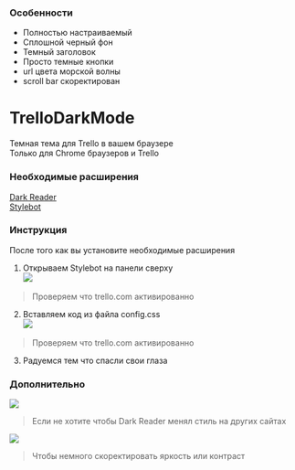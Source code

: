 ### Особенности
- Полностью настраиваемый
- Сплошной черный фон
- Темный заголовок
- Просто темные кнопки
- url цвета морской волны
- scroll bar скоректирован

# TrelloDarkMode
Темная тема для Trello в вашем браузере  
Только для Chrome браузеров и Trello

### Необходимые расширения

[Dark Reader](https://chrome.google.com/webstore/detail/dark-reader/eimadpbcbfnmbkopoojfekhnkhdbieeh?hl=ru)  
[Stylebot](https://chrome.google.com/webstore/detail/stylebot/oiaejidbmkiecgbjeifoejpgmdaleoha)

### Инструкция
После того как вы установите необходимые расширения
1. Открываем Stylebot на панели сверху  
![](https://i.ibb.co/zxRjq8J/Group-2.png)
> Проверяем что trello.com активированно

2. Вставляем код из файла config.css  
![](https://i.ibb.co/pQcD1Qx/Group-5.png)
> Проверяем что trello.com активированно

3. Радуемся тем что спасли свои глаза

### Дополнительно
![](https://i.ibb.co/vvgRD0y/Group-1.png)
> Если не хотите чтобы Dark Reader менял стиль на других сайтах

![](https://i.ibb.co/FxwDgL1/Group-6.png)
> Чтобы немного скоректировать яркость или контраст
